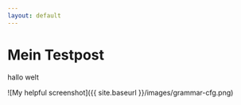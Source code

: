 ```yaml
---
layout: default
---
```



Mein Testpost
=============

hallo welt


![My helpful screenshot]({{ site.baseurl }}/images/grammar-cfg.png)